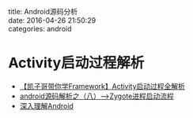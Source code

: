 title: Android源码分析   
date: 2016-04-26 21:50:29  
categories: android

# Activity启动过程解析 #



- [【凯子哥带你学Framework】Activity启动过程全解析](http://blog.csdn.net/zhaokaiqiang1992/article/details/49428287)
- [android源码解析之（八）-->Zygote进程启动流程](http://blog.csdn.net/qq_23547831/article/details/51104873)
- [深入理解Android](http://blog.csdn.net/column/details/innost.html)